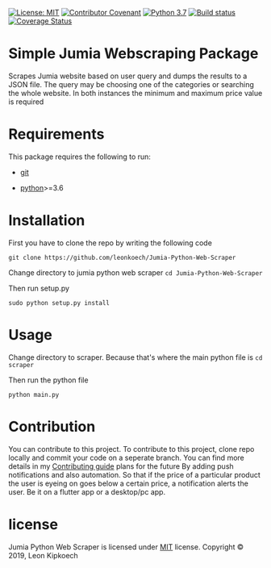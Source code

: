 [![License: MIT](https://img.shields.io/badge/License-MIT-green.svg)](https://opensource.org/licenses/MIT)
[![Contributor Covenant](https://img.shields.io/badge/Contributor%20Covenant-v2.0%20adopted-ff69b4.svg)](code-of-conduct.md)
[![Python 3.7](https://img.shields.io/badge/python-3.7-blue.svg)](https://www.python.org/downloads/release/python-360/)
[![Build status](https://ci.appveyor.com/api/projects/status/pjxh5g91jpbh7t84?svg=true)](https://ci.appveyor.com/project/tygerbytes/resourcefitness)
 [![Coverage Status](https://coveralls.io/repos/github/leonkoech/Jumia-Python-Web-Scraper/badge.svg?branch=master)](https://coveralls.io/github/leonkoech/Jumia-Python-Web-Scraper?branch=master)
# Simple Jumia Webscraping Package

Scrapes Jumia website based on user query and dumps the results to a JSON file. The query may be choosing one of the categories or searching the whole website. In both instances the minimum and maximum price value is required
# Requirements
This package requires the following to run:

- [git](https://www.digitalocean.com/community/tutorials/how-to-install-git-on-ubuntu-18-04)
 
 - [python](https://www.python.org/downloads/)>=3.6
# Installation
First you have to clone the repo by writing the following code

 `git clone https://github.com/leonkoech/Jumia-Python-Web-Scraper`

Change directory to jumia python web scraper
 `cd Jumia-Python-Web-Scraper`

Then run  setup.py

`sudo python setup.py install`
# Usage
Change directory to scraper. Because that's where the main python file is
 `cd scraper`

Then run the python file

`python main.py`
# Contribution
You can contribute to this project.
To contribute to this project, clone repo locally and commit your code on a seperate branch.
You can find more details in my [Contributing guide](docs/contibuting.md)
plans for the future
By adding push notifications and also automation. So that if the price of a particular product the user is eyeing on goes below a certain price, a notification alerts the user. Be it on a flutter app or a desktop/pc app.

# license
Jumia Python Web Scraper is licensed under [MIT](#) license.
Copyright &copy; 2019, Leon Kipkoech

